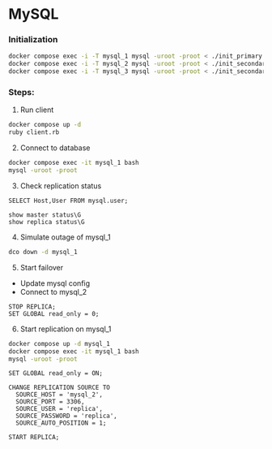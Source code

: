 # MySQL

### Initialization
```bash
docker compose exec -i -T mysql_1 mysql -uroot -proot < ./init_primary.sql
docker compose exec -i -T mysql_2 mysql -uroot -proot < ./init_secondary.sql
docker compose exec -i -T mysql_3 mysql -uroot -proot < ./init_secondary.sql
```

### Steps:
1. Run client
```bash
docker compose up -d
ruby client.rb
```

2. Connect to database
```bash
docker compose exec -it mysql_1 bash
mysql -uroot -proot
```

3. Check replication status
```mysql
SELECT Host,User FROM mysql.user;

show master status\G
show replica status\G
```

4. Simulate outage of mysql_1
```bash
dco down -d mysql_1
```

5. Start failover

- Update mysql config
- Connect to mysql_2

```mysql
STOP REPLICA;
SET GLOBAL read_only = 0;
```

6. Start replication on mysql_1

```bash
docker compose up -d mysql_1
docker compose exec -it mysql_1 bash
mysql -uroot -proot
```

```mysql
SET GLOBAL read_only = ON;

CHANGE REPLICATION SOURCE TO
  SOURCE_HOST = 'mysql_2',
  SOURCE_PORT = 3306,
  SOURCE_USER = 'replica',
  SOURCE_PASSWORD = 'replica',
  SOURCE_AUTO_POSITION = 1;

START REPLICA;
```
